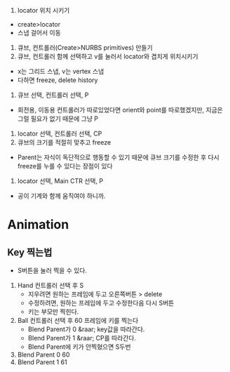 1. locator 위치 시키기
  * create>locator
  * 스냅 걸어서 이동
1. 큐브, 컨트롤러(Create>NURBS primitives) 만들기
1. 큐브, 컨트롤러 함께 선택하고 v를 눌러서 locator와 겹치게 위치시키기
  * x는 그리드 스냅, v는 vertex 스냅
  * 다하면 freeze, delete history
1. 큐브 선택, 컨트롤러 선택, P
  * 회전용, 이동용 컨트롤러가 따로있었다면 orient와 point를 따로했겠지만, 지금은 그럴 필요가 없기 때문에 그냥 P
1. locator 선택, 컨트롤러 선택, CP
1. 큐브의 크기를 적절히 맞추고 freeze
  * Parent는 자식이 독단적으로 행동할 수 있기 때문에 큐브 크기를 수정한 후 다시 freeze를 누를 수 있다는 장점이 있다
  
1. locator 선택, Main CTR 선택, P
  * 공이 기계와 함께 움직여야 하니까.
  


# Animation
## Key 찍는법
  * S버튼을 눌러 찍을 수 있다.
  
1. Hand 컨트롤러 선택 후 S
   * 지우려면 원하는 프레임에 두고 오른쪽버튼 > delete
   * 수정하려면, 원하는 프레임에 두고 수정한다음 다시 S버튼
   * 키는 부모만 찍힌다.
1. Ball 컨트롤러 선택 후 60 프레임에 키를 찍는다
    * Blend Parent가 0 &raar; key값을 따라간다.
    * Blend Parent가 1 &raar; CP를 따라간다.
    * Blend Parent에 키가 안찍혔으면 S두번
1. Blend Parent 0 60
1. Blend Parent 1 61

